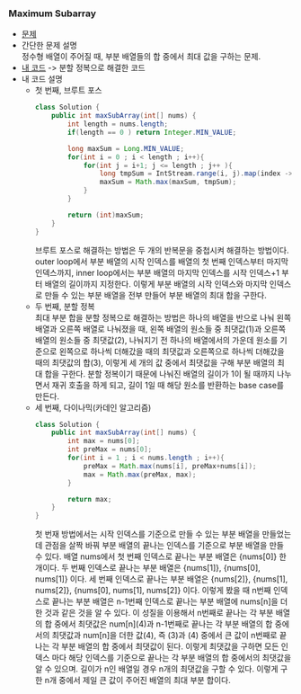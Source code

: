 ### Maximum Subarray  
* [문제](https://leetcode.com/problems/maximum-subarray/)  
* 간단한 문제 설명  
    정수형 배열이 주어질 때, 부분 배열들의 합 중에서 최대 값을 구하는 문제.  
* [내 코드](maximum-subarray.java) -> 분할 정복으로 해결한 코드  
* 내 코드 설명  
    * 첫 번째, 브루트 포스  
        ```java
        class Solution {
            public int maxSubArray(int[] nums) {
                int length = nums.length;
                if(length == 0 ) return Integer.MIN_VALUE;

                long maxSum = Long.MIN_VALUE;
                for(int i = 0 ; i < length ; i++){
                    for(int j = i+1; j <= length ; j++ ){
                        long tmpSum = IntStream.range(i, j).map(index -> nums[index]).sum();
                        maxSum = Math.max(maxSum, tmpSum);
                    }
                }

                return (int)maxSum;
            }
        }
        ```  
        브루트 포스로 해결하는 방법은 두 개의 반복문을 중첩시켜 해결하는 방법이다. outer loop에서 부분 배열의 시작 인덱스를 배열의 첫 번째 인덱스부터 마지막 인덱스까지, inner loop에서는 부분 배열의 마지막 인덱스를 시작 인덱스+1 부터 배열의 길이까지 지정한다. 이렇게 부분 배열의 시작 인덱스와 마지막 인덱스로 만들 수 있는 부분 배열을 전부 만들어 부분 배열의 최대 합을 구한다.  
    * 두 번째, 분할 정복  
        최대 부분 합을 분할 정복으로 해결하는 방법은 하나의 배열을 반으로 나눠 왼쪽 배열과 오른쪽 배열로 나눠졌을 때, 왼쪽 배열의 원소들 중 최댓값(1)과 오른쪽 배열의 원소들 중 최댓값(2), 나눠지기 전 하나의 배열에서의 가운데 원소를 기준으로 왼쪽으로 하나씩 더해갔을 때의 최댓값과 오른쪽으로 하나씩 더해갔을 때의 최댓값의 합(3), 이렇게 세 개의 값 중에서 최댓값을 구해 부분 배열의 최대 합을 구한다. 분할 정복이기 때문에 나눠진 배열의 길이가 1이 될 때까지 나누면서 재귀 호출을 하게 되고, 길이 1일 때 해당 원소를 반환하는 base case를 만든다.  
    * 세 번째, 다이나믹(카데인 알고리즘)  
        ```java
        class Solution {
            public int maxSubArray(int[] nums) {
                int max = nums[0];
                int preMax = nums[0];
                for(int i = 1 ; i < nums.length ; i++){
                    preMax = Math.max(nums[i], preMax+nums[i]);
                    max = Math.max(preMax, max);
                }

                return max;
            }
        }
        ```  
        첫 번재 방법에서는 시작 인덱스를 기준으로 만들 수 있는 부분 배열을 만들었는데 관점을 살짝 바꿔 부분 배열의 끝나는 인덱스를 기준으로 부분 배열을 만들 수 있다. 배열 nums에서 첫 번째 인덱스로 끝나는 부분 배열은 {nums[0]} 한 개이다. 두 번째 인덱스로 끝나는 부분 배열은 {nums[1]}, {nums[0], nums[1]} 이다. 세 번째 인덱스로 끝나는 부분 배열은 {nums[2]}, {nums[1], nums[2]}, {nums[0], nums[1], nums[2]} 이다. 이렇게 봤을 때 n번째 인덱스로 끝나는 부분 배열은 n-1번째 인덱스로 끝나는 부분 배열에 nums[n]을 더한 것과 같은 것을 알 수 있다. 이 성질을 이용해서 n번째로 끝나는 각 부분 배열의 합 중에서 최댓값은 num[n]\(4\)과 n-1번째로 끝나는 각 부분 배열의 합 중에서의 최댓값과 num[n]을 더한 값(4), 즉 (3)과 (4) 중에서 큰 값이 n번째로 끝나는 각 부분 배열의 합 중에서 최댓값이 된다. 이렇게 최댓값을 구하면 모든 인덱스 마다 해당 인덱스를 기준으로 끝나는 각 부분 배열의 합 중에서의 최댓값을 알 수 있으며. 길이가 n인 배열일 경우 n개의 최댓값을 구할 수 있다. 이렇게 구한 n개 중에서 제일 큰 값이 주어진 배열의 최대 부분 합이다.  
